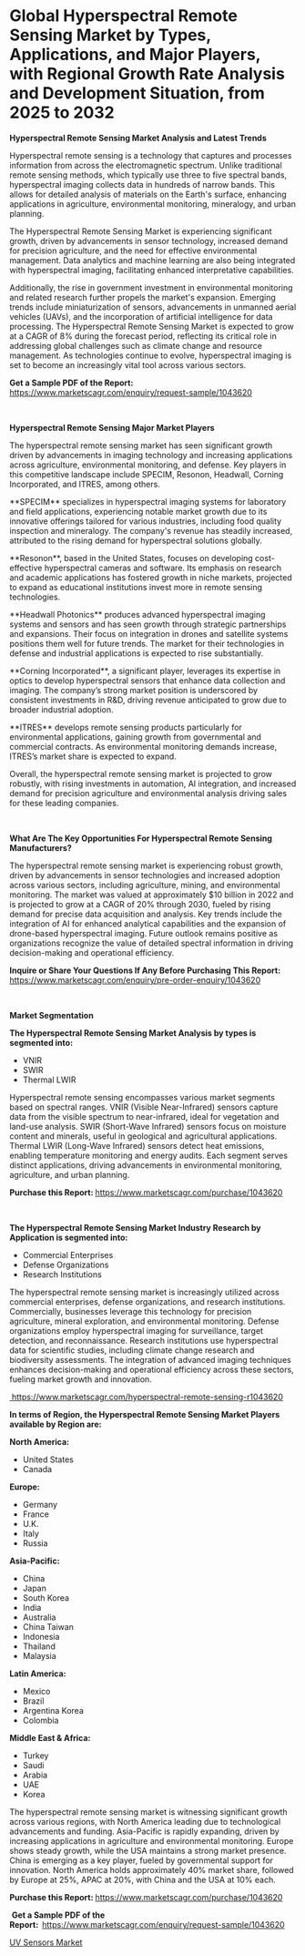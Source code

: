<p><h1>Global Hyperspectral Remote Sensing Market by Types, Applications, and Major Players, with Regional Growth Rate Analysis and Development Situation, from 2025 to 2032</h1></p><p><strong>Hyperspectral Remote Sensing Market Analysis and Latest Trends</strong></p>
<p><p>Hyperspectral remote sensing is a technology that captures and processes information from across the electromagnetic spectrum. Unlike traditional remote sensing methods, which typically use three to five spectral bands, hyperspectral imaging collects data in hundreds of narrow bands. This allows for detailed analysis of materials on the Earth's surface, enhancing applications in agriculture, environmental monitoring, mineralogy, and urban planning.</p><p>The Hyperspectral Remote Sensing Market is experiencing significant growth, driven by advancements in sensor technology, increased demand for precision agriculture, and the need for effective environmental management. Data analytics and machine learning are also being integrated with hyperspectral imaging, facilitating enhanced interpretative capabilities. </p><p>Additionally, the rise in government investment in environmental monitoring and related research further propels the market's expansion. Emerging trends include miniaturization of sensors, advancements in unmanned aerial vehicles (UAVs), and the incorporation of artificial intelligence for data processing. The Hyperspectral Remote Sensing Market is expected to grow at a CAGR of 8% during the forecast period, reflecting its critical role in addressing global challenges such as climate change and resource management. As technologies continue to evolve, hyperspectral imaging is set to become an increasingly vital tool across various sectors.</p></p>
<p><strong>Get a Sample PDF of the Report:&nbsp;</strong> <a href="https://www.marketscagr.com/enquiry/request-sample/1043620?utm_campaign=2041&utm_medium=2&utm_source=Github&utm_content=ia&utm_term=06042025&utm_id=hyperspectral-remote-sensing">https://www.marketscagr.com/enquiry/request-sample/1043620</a></p>
<p>&nbsp;</p>
<p><strong>Hyperspectral Remote Sensing Major Market Players</strong></p>
<p><p>The hyperspectral remote sensing market has seen significant growth driven by advancements in imaging technology and increasing applications across agriculture, environmental monitoring, and defense. Key players in this competitive landscape include SPECIM, Resonon, Headwall, Corning Incorporated, and ITRES, among others.</p><p>**SPECIM** specializes in hyperspectral imaging systems for laboratory and field applications, experiencing notable market growth due to its innovative offerings tailored for various industries, including food quality inspection and mineralogy. The company's revenue has steadily increased, attributed to the rising demand for hyperspectral solutions globally.</p><p>**Resonon**, based in the United States, focuses on developing cost-effective hyperspectral cameras and software. Its emphasis on research and academic applications has fostered growth in niche markets, projected to expand as educational institutions invest more in remote sensing technologies.</p><p>**Headwall Photonics** produces advanced hyperspectral imaging systems and sensors and has seen growth through strategic partnerships and expansions. Their focus on integration in drones and satellite systems positions them well for future trends. The market for their technologies in defense and industrial applications is expected to rise substantially.</p><p>**Corning Incorporated**, a significant player, leverages its expertise in optics to develop hyperspectral sensors that enhance data collection and imaging. The company’s strong market position is underscored by consistent investments in R&D, driving revenue anticipated to grow due to broader industrial adoption.</p><p>**ITRES** develops remote sensing products particularly for environmental applications, gaining growth from governmental and commercial contracts. As environmental monitoring demands increase, ITRES’s market share is expected to expand.</p><p>Overall, the hyperspectral remote sensing market is projected to grow robustly, with rising investments in automation, AI integration, and increased demand for precision agriculture and environmental analysis driving sales for these leading companies.</p></p>
<p>&nbsp;</p>
<p><strong>What Are The Key Opportunities For Hyperspectral Remote Sensing Manufacturers?</strong></p>
<p><p>The hyperspectral remote sensing market is experiencing robust growth, driven by advancements in sensor technologies and increased adoption across various sectors, including agriculture, mining, and environmental monitoring. The market was valued at approximately $10 billion in 2022 and is projected to grow at a CAGR of 20% through 2030, fueled by rising demand for precise data acquisition and analysis. Key trends include the integration of AI for enhanced analytical capabilities and the expansion of drone-based hyperspectral imaging. Future outlook remains positive as organizations recognize the value of detailed spectral information in driving decision-making and operational efficiency.</p></p>
<p><strong>Inquire or Share Your Questions If Any Before Purchasing This Report:</strong> <a href="https://www.marketscagr.com/enquiry/pre-order-enquiry/1043620?utm_campaign=2041&utm_medium=2&utm_source=Github&utm_content=ia&utm_term=06042025&utm_id=hyperspectral-remote-sensing">https://www.marketscagr.com/enquiry/pre-order-enquiry/1043620</a></p>
<p>&nbsp;</p>
<p><strong>Market Segmentation</strong></p>
<p><strong>The Hyperspectral Remote Sensing Market Analysis by types is segmented into:</strong></p>
<p><ul><li>VNIR</li><li>SWIR</li><li>Thermal LWIR</li></ul></p>
<p><p>Hyperspectral remote sensing encompasses various market segments based on spectral ranges. VNIR (Visible Near-Infrared) sensors capture data from the visible spectrum to near-infrared, ideal for vegetation and land-use analysis. SWIR (Short-Wave Infrared) sensors focus on moisture content and minerals, useful in geological and agricultural applications. Thermal LWIR (Long-Wave Infrared) sensors detect heat emissions, enabling temperature monitoring and energy audits. Each segment serves distinct applications, driving advancements in environmental monitoring, agriculture, and urban planning.</p></p>
<p><strong>Purchase this Report:&nbsp;</strong><a href="https://www.marketscagr.com/purchase/1043620?utm_campaign=2041&utm_medium=2&utm_source=Github&utm_content=ia&utm_term=06042025&utm_id=hyperspectral-remote-sensing">https://www.marketscagr.com/purchase/1043620</a></p>
<p>&nbsp;</p>
<p><strong>The Hyperspectral Remote Sensing Market Industry Research by Application is segmented into:</strong></p>
<p><ul><li>Commercial Enterprises</li><li>Defense Organizations</li><li>Research Institutions</li></ul></p>
<p><p>The hyperspectral remote sensing market is increasingly utilized across commercial enterprises, defense organizations, and research institutions. Commercially, businesses leverage this technology for precision agriculture, mineral exploration, and environmental monitoring. Defense organizations employ hyperspectral imaging for surveillance, target detection, and reconnaissance. Research institutions use hyperspectral data for scientific studies, including climate change research and biodiversity assessments. The integration of advanced imaging techniques enhances decision-making and operational efficiency across these sectors, fueling market growth and innovation.</p></p>
<p><a href="https://www.marketscagr.com/hyperspectral-remote-sensing-r1043620?utm_campaign=2041&utm_medium=2&utm_source=Github&utm_content=ia&utm_term=06042025&utm_id=hyperspectral-remote-sensing">&nbsp;https://www.marketscagr.com/hyperspectral-remote-sensing-r1043620</a></p>
<p><strong>In terms of Region, the Hyperspectral Remote Sensing Market Players available by Region are:</strong></p>
<p>
    <p> <strong> North America: </strong>
        <ul>
            <li>United States</li>
            <li>Canada</li>
        </ul>
        </p> 
    <p> <strong> Europe: </strong>
        <ul>
            <li>Germany</li>
            <li>France</li>
            <li>U.K.</li>
            <li>Italy</li>
            <li>Russia</li>
        </ul>
        </p> 
    <p> <strong> Asia-Pacific: </strong>
        <ul>
            <li>China</li>
            <li>Japan</li>
            <li>South Korea</li>
            <li>India</li>
            <li>Australia</li>
            <li>China Taiwan</li>
            <li>Indonesia</li>
            <li>Thailand</li>
            <li>Malaysia</li>
        </ul>
        </p> 
    <p> <strong> Latin America: </strong>
        <ul>
            <li>Mexico</li>
            <li>Brazil</li>
            <li>Argentina Korea</li>
            <li>Colombia</li>
        </ul>
        </p> 
    <p> <strong> Middle East & Africa: </strong>
        <ul>
            <li>Turkey</li>
            <li>Saudi</li>
            <li>Arabia</li>
            <li>UAE</li>
            <li>Korea</li>
        </ul>
    </p>
    </p>
<p><p>The hyperspectral remote sensing market is witnessing significant growth across various regions, with North America leading due to technological advancements and funding. Asia-Pacific is rapidly expanding, driven by increasing applications in agriculture and environmental monitoring. Europe shows steady growth, while the USA maintains a strong market presence. China is emerging as a key player, fueled by governmental support for innovation. North America holds approximately 40% market share, followed by Europe at 25%, APAC at 20%, with China and the USA at 10% each.</p></p>
<p><strong>Purchase this Report: </strong><a href="https://www.marketscagr.com/purchase/1043620?utm_campaign=2041&utm_medium=2&utm_source=Github&utm_content=ia&utm_term=06042025&utm_id=hyperspectral-remote-sensing">https://www.marketscagr.com/purchase/1043620</a></p>
<p>&nbsp;<strong>Get a Sample PDF of the Report:&nbsp;&nbsp;</strong><a href="https://www.marketscagr.com/enquiry/request-sample/1043620?utm_campaign=2041&utm_medium=2&utm_source=Github&utm_content=ia&utm_term=06042025&utm_id=hyperspectral-remote-sensing">https://www.marketscagr.com/enquiry/request-sample/1043620</a></p>
<p><strong></strong></p>
<p><p><a href="https://github.com/ashepherd82/Market-Research-Report-List-7/blob/main/uv-sensors-market.md?utm_campaign=2041&utm_medium=2&utm_source=Github&utm_content=ia&utm_term=06042025&utm_id=hyperspectral-remote-sensing">UV Sensors Market</a></p></p>